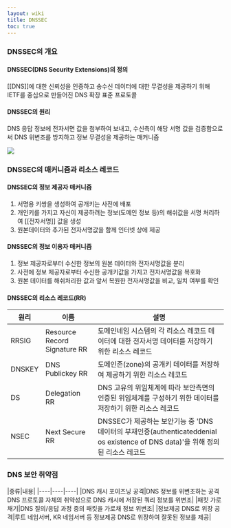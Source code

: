 ```yaml
---
layout: wiki
title: DNSSEC
toc: true
---
```


### DNSSEC의 개요
#### DNSSEC(DNS Security Extensions)의 정의
[[DNS]]에 대한 신뢰성을 인증하고 송수신 데이터에 대한 무결성을 제공하기 위해 IETF를 중심으로 만들어진 DNS 확장 표준 프로토콜

#### DNSSEC의 원리
DNS 응답 정보에 전자서면 값을 첨부하여 보내고, 수신측이 해당 서명 값을 검증함으로써 DNS 위변조를 방지하고 정보 무결성을 제공하는 매커니즘

![](https://www.icann.org/sites/default/files/unmanaged/images/dnssec-home-graphic-680x284-13feb12.png)

### DNSSEC의 매커니즘과 리소스 레코드
#### DNSSEC의 정보 제공자 매커니즘
1. 서명용 키쌍을 생성하여 공개키는 사전에 배포
1. 개인키를 가지고 자신이 제공하려는 정보(도메인 정보 등)의 해쉬값을 서명 처리하여 [[전자서명]] 값을 생성
1. 원본데이터와 추가된 전자서명값을 함께 인터넷 상에 제공

#### DNSSEC의 정보 이용자 매커니즘
1. 정보 제공자로부터 수신한 정보의 원본 데이터와 전자서명값을 분리
1. 사전에 정보 제공자로부터 수신한 공개키값을 가지고 전자서명값을 복호화
1. 원본 데이터를 해쉬처리한 값과 앞서 복원한 전자서명값을 비교, 일치 여부를 확인

#### DNSSEC의 리소스 레코드(RR)

|원리|이름|설명|
|----|----|----|
|RRSIG|Resource Record Signature RR|도메인네임 시스템의 각 리소스 레코드 데이터에 대한 전자서명 데이터를 저장하기 위한 리소스 레코드|
|DNSKEY|DNS Publickey RR|도메인존(zone)의 공개키 데이터를 저장하여 제공하기 위한 리소스 레코드|
|DS|Delegation RR|DNS 고유의 위임체계에 따라 보안측면의 인증된 위임체계를 구성하기 위한 데이터를 저장하기 위한 리소스 레코드|
|NSEC|Next Secure RR|DNSSEC가 제공하는 보안기능 중 'DNS 데이터의 부재인증(authenticateddenial os existence of DNS data)'을 위해 정의된 리소스 레코드|

### DNS 보안 취약점

|종류|내용|
|----|----|----|
|DNS 캐시 포이즈닝 공격|DNS 정보를 위변조하는 공격<br>DNS 프로토콜 자체의 취약성으로 DNS 캐시에 저장된 쿼리 정보를 위변조|
|패킷 가로채기|DNS 질의/응답 과정 중의 패킷을 가로채 정보 위변조|
|정보제공 DNS로 위장 공격|루트 네임서버, KR 네임서버 등 정보제공 DNS로 위장하여 잘못된 정보를 제공|
